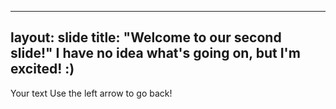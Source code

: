 
---
layout: slide
title: "Welcome to our second slide!"
I have no idea what's going on, but I'm excited! :)
---
Your text
Use the left arrow to go back!
